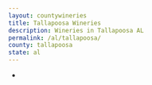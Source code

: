 ```yaml
---
layout: countywineries
title: Tallapoosa Wineries
description: Wineries in Tallapoosa AL
permalink: /al/tallapoosa/
county: tallapoosa
state: al
---
```

-
